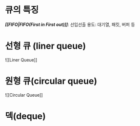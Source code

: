 # 큐의 특징
***[[FIFO|FIFO(First in First out)]]***: 선입선출
용도: 대기열, 패킷, 버퍼 등
# 선형 큐 (liner queue)
![[Liner Queue]]
# 원형 큐(circular queue)
![[Circular Queue]]

# 덱(deque)